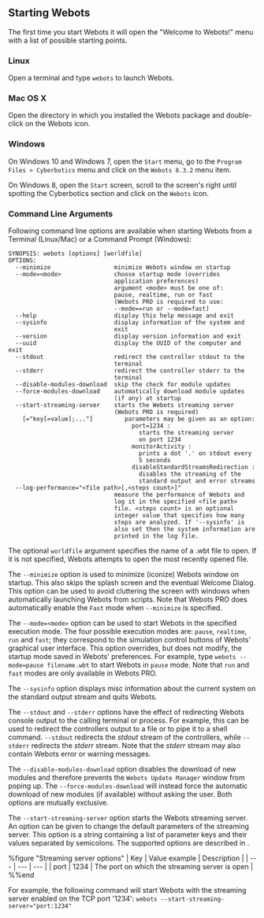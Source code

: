 ## Starting Webots

The first time you start Webots it will open the "Welcome to Webots!" menu with
a list of possible starting points.

### Linux

Open a terminal and type `webots` to launch Webots.

### Mac OS X

Open the directory in which you installed the Webots package and double-click on
the Webots icon.

### Windows

On Windows 10 and Windows 7, open the `Start` menu, go to the `Program Files >
Cyberbotics` menu and click on the `Webots 8.3.2` menu item.

On Windows 8, open the `Start` screen, scroll to the screen's right until
spotting the Cyberbotics section and click on the `Webots` icon.

### Command Line Arguments

Following command line options are available when starting Webots from a
Terminal (Linux/Mac) or a Command Prompt (Windows):

```
SYNOPSIS: webots [options] [worldfile]
OPTIONS:
  --minimize                  minimize Webots window on startup
  --mode=<mode>               choose startup mode (overrides
                              application preferences)
                              argument <mode> must be one of:
                              pause, realtime, run or fast
                              (Webots PRO is required to use:
                              --mode==run or --mode=fast)
  --help                      display this help message and exit
  --sysinfo                   display information of the system and
                              exit
  --version                   display version information and exit
  --uuid                      display the UUID of the computer and exit
  --stdout                    redirect the controller stdout to the
                              terminal
  --stderr                    redirect the controller stderr to the
                              terminal
  --disable-modules-download  skip the check for module updates
  --force-modules-download    automatically download module updates
                              (if any) at startup
  --start-streaming-server    starts the Webots streaming server
                              (Webots PRO is required)
    [="key[=value];..."]         parameters may be given as an option:
                                   port=1234 :
                                     starts the streaming server
                                     on port 1234
                                   monitorActivity :
                                     prints a dot '.' on stdout every
                                     5 seconds
                                   disableStandardStreamsRedirection :
                                     disables the streaming of the
                                     standard output and error streams
  --log-performance="<file path>[,<steps count>]"
                              measure the performance of Webots and
                              log it in the specified <file path>
                              file. <steps count> is an optional
                              integer value that specifies how many
                              steps are analyzed. If '--sysinfo' is
                              also set then the system information are
                              printed in the log file.
```

The optional `worldfile` argument specifies the name of a .wbt file to open. If
it is not specified, Webots attempts to open the most recently opened file.

The `--minimize` option is used to minimize (iconize) Webots window on startup.
This also skips the splash screen and the eventual Welcome Dialog. This option
can be used to avoid cluttering the screen with windows when automatically
launching Webots from scripts. Note that Webots PRO does automatically enable
the `Fast` mode when `--minimize` is specified.

The `--mode=<mode>` option can be used to start Webots in the specified
execution mode. The four possible execution modes are: `pause`, `realtime`,
`run` and `fast`; they correspond to the simulation control buttons of Webots'
graphical user interface. This option overrides, but does not modify, the
startup mode saved in Webots' preferences. For example, type `webots
--mode=pause filename.wbt` to start Webots in `pause` mode. Note that `run` and
`fast` modes are only available in Webots PRO.

The `--sysinfo` option displays misc information about the current system on the
standard output stream and quits Webots.

The `--stdout` and `--stderr` options have the effect of redirecting Webots
console output to the calling terminal or process. For example, this can be used
to redirect the controllers output to a file or to pipe it to a shell command.
`--stdout` redirects the *stdout* stream of the controllers, while `--stderr`
redirects the *stderr* stream. Note that the *stderr* stream may also contain
Webots error or warning messages.

The `--disable-modules-download` option disables the download of new modules and
therefore prevents the `Webots Update Manager` window from poping up. The
`--force-modules-download` will instead force the automatic download of new
modules (if available) without asking the user. Both options are mutually
exclusive.

The `--start-streaming-server` option starts the Webots streaming server. An
option can be given to change the default parameters of the streaming server.
This option is a string containing a list of parameter keys and their values
separated by semicolons. The supported options are described in .

%figure "Streaming server options"
| Key | Value example | Description |
| --- | --- | --- |
| port | 1234 | The port on which the streaming server is open |
%%end

For example, the following command will start Webots with the streaming server
enabled on the TCP port '1234': `webots --start-streaming-server="port:1234"`

